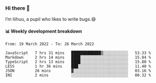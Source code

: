 ### Hi there 👋
I’m liihuu, a pupil who likes to write bugs.😄


#### 📊 Weekly development breakdown
<!--START_SECTION:waka-->

```text
From: 19 March 2022 - To: 26 March 2022

JavaScript   7 hrs 31 mins   █████████████▒░░░░░░░░░░░   53.33 %
Markdown     2 hrs 14 mins   ████░░░░░░░░░░░░░░░░░░░░░   15.84 %
TypeScript   2 hrs 13 mins   ████░░░░░░░░░░░░░░░░░░░░░   15.80 %
LESS         1 hr 36 mins    ███░░░░░░░░░░░░░░░░░░░░░░   11.40 %
JSON         26 mins         ▓░░░░░░░░░░░░░░░░░░░░░░░░   03.16 %
INI          2 mins          ░░░░░░░░░░░░░░░░░░░░░░░░░   00.32 %
```

<!--END_SECTION:waka-->

<!--
**liihuu/liihuu** is a ✨ _special_ ✨ repository because its `README.md` (this file) appears on your GitHub profile.

Here are some ideas to get you started:

- 🔭 I’m currently working on ...
- 🌱 I’m currently learning ...
- 👯 I’m looking to collaborate on ...
- 🤔 I’m looking for help with ...
- 💬 Ask me about ...
- 📫 How to reach me: ...
- 😄 Pronouns: ...
- ⚡ Fun fact: ...
-->
